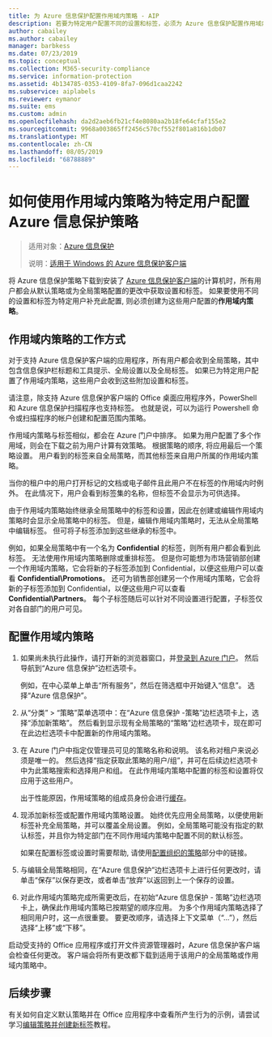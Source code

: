 ```yaml
---
title: 为 Azure 信息保护配置作用域内策略 - AIP
description: 若要为特定用户配置不同的设置和标签，必须为 Azure 信息保护配置作用域内策略。
author: cabailey
ms.author: cabailey
manager: barbkess
ms.date: 07/23/2019
ms.topic: conceptual
ms.collection: M365-security-compliance
ms.service: information-protection
ms.assetid: 4b134785-0353-4109-8fa7-096d1caa2242
ms.subservice: aiplabels
ms.reviewer: eymanor
ms.suite: ems
ms.custom: admin
ms.openlocfilehash: da2d2aeb6fb21cf4e8080aa2b18fe64cfaf155e2
ms.sourcegitcommit: 9968a003865ff2456c570cf552f801a816b1db07
ms.translationtype: MT
ms.contentlocale: zh-CN
ms.lasthandoff: 08/05/2019
ms.locfileid: "68788889"
---
```

# <a name="how-to-configure-the-azure-information-protection-policy-for-specific-users-by-using-scoped-policies"></a>如何使用作用域内策略为特定用户配置 Azure 信息保护策略

>适用对象：[Azure 信息保护](https://azure.microsoft.com/pricing/details/information-protection)
>
> 说明：[适用于 Windows 的 Azure 信息保护客户端](faqs.md#whats-the-difference-between-the-azure-information-protection-client-and-the-azure-information-protection-unified-labeling-client)

将 Azure 信息保护策略下载到安装了 [Azure 信息保护客户端](https://www.microsoft.com/en-us/download/details.aspx?id=53018)的计算机时，所有用户都会从默认策略或为全局策略配置的更改中获取设置和标签。 如果要使用不同的设置和标签为特定用户补充此配置, 则必须创建为这些用户配置的**作用域内策略**。

## <a name="how-scoped-policies-work"></a>作用域内策略的工作方式

对于支持 Azure 信息保护客户端的应用程序，所有用户都会收到全局策略，其中包含信息保护栏标题和工具提示、全局设置以及全局标签。 如果已为特定用户配置了作用域内策略，这些用户会收到这些附加设置和标签。 

请注意，除支持 Azure 信息保护客户端的 Office 桌面应用程序外，PowerShell 和 Azure 信息保护扫描程序也支持标签。 也就是说，可以为运行 Powershell 命令或扫描程序的帐户创建和配置范围内策略。 

作用域内策略与标签相似，都会在 Azure 门户中排序。 如果为用户配置了多个作用域，则会在下载之前为用户计算有效策略。 根据策略的顺序, 将应用最后一个策略设置。 用户看到的标签来自全局策略，而其他标签来自用户所属的作用域内策略。

当你的租户中的用户打开标记的文档或电子邮件且此用户不在标签的作用域内时例外。 在此情况下，用户会看到标签集的名称，但标签不会显示为可供选择。  

由于作用域内策略始终继承全局策略中的标签和设置，因此在创建或编辑作用域内策略时会显示全局策略中的标签。 但是，编辑作用域内策略时，无法从全局策略中编辑标签。 但可将子标签添加到这些继承的标签中。

例如，如果全局策略中有一个名为 **Confidential** 的标签，则所有用户都会看到此标签。 无法使用作用域内策略删除或重排标签。 但是你可能想为市场营销部创建一个作用域内策略，它会将新的子标签添加到 Confidential，以便这些用户可以查看 **Confidential\Promotions**。 还可为销售部创建另一个作用域内策略，它会将新的子标签添加到 Confidential，以便这些用户可以查看 **Confidential\Partners**。 每个子标签随后可以针对不同设置进行配置，子标签仅对各自部门的用户可见。

## <a name="configure-a-scoped-policy"></a>配置作用域内策略

1. 如果尚未执行此操作，请打开新的浏览器窗口，并[登录到 Azure 门户](configure-policy.md#signing-in-to-the-azure-portal)。 然后导航到“Azure 信息保护”边栏选项卡。

    例如，在中心菜单上单击“所有服务”，然后在筛选框中开始键入“信息”。 选择“Azure 信息保护”。

2. 从“分类” > “策略”菜单选项中：在“Azure 信息保护 -策略”边栏选项卡上，选择“添加新策略”。 然后看到显示现有全局策略的“策略”边栏选项卡，现在即可在此边栏选项卡中配置新的作用域内策略。

3. 在 Azure 门户中指定仅管理员可见的策略名称和说明。 该名称对租户来说必须是唯一的。 然后选择“指定获取此策略的用户/组”，并可在后续边栏选项卡中为此策略搜索和选择用户和组。 在此作用域内策略中配置的标签和设置将仅应用于这些用户。
    
    出于性能原因，作用域策略的组成员身份会进行[缓存](prepare.md#group-membership-caching-by-azure-information-protection)。

4. 现添加新标签或配置作用域内策略设置。 始终优先应用全局策略，以便使用新标签补充全局策略，并可以覆盖全局设置。 例如，全局策略可能没有指定的默认标签，并且你为特定部门在不同作用域内策略中配置不同的默认标签。

    如果在配置标签或设置时需要帮助, 请使用[配置组织的策略](configure-policy.md#configuring-your-organizations-policy)部分中的链接。

6. 与编辑全局策略相同，在“Azure 信息保护”边栏选项卡上进行任何更改时，请单击“保存”以保存更改，或者单击“放弃”以返回到上一个保存的设置。 

7. 对此作用域内策略完成所需更改后，在初始“Azure 信息保护 - 策略”边栏选项卡上，确保此作用域内策略已按期望的顺序应用。 为多个作用域内策略选择了相同用户时，这一点很重要。 要更改顺序，请选择上下文菜单（“...”），然后选择“上移”或“下移”。 

启动受支持的 Office 应用程序或打开文件资源管理器时，Azure 信息保护客户端会检查任何更改。 客户端会将所有更改都下载到适用于该用户的全局策略或作用域内策略中。

## <a name="next-steps"></a>后续步骤

有关如何自定义默认策略并在 Office 应用程序中查看所产生行为的示例，请尝试学习[编辑策略并创建新标签](infoprotect-quick-start-tutorial.md)教程。
